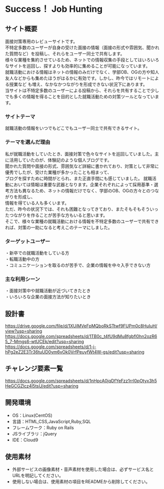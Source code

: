 # Success！ Job Hunting

## サイト概要
面接対策専用のレビューサイトです。  
不特定多数のユーザーが自身の受けた面接の情報（面接の形式や雰囲気、聞かれた質問など）を投稿し、それらをユーザー同士で共有します。  
様々な業種を集約させているため、ネットでの情報収集の手段としてはいろいろなサイトを巡回し、探すよりも効率的に集めることが可能になっています。  
就職活動における情報はネットの情報のみだけでなく、学部OB、OGの方や知人友人などからも集めたほうがはるかに有効です。しかし、昨今ではリモートによる授業など
も増え、なかなかつながりを形成できない状況下にあります。  
当サイトは不特定多数のユーザーによる投稿から、それらを共有することで少しでも多くの情報を得ることを目的とした就職活動ための対策ツールとなっています。

### サイトテーマ
就職活動の情報をいつでもどこでもユーザー同士で共有できるサイト。

### テーマを選んだ理由
私が就職活動をしていたとき、面接対策で色々なサイトを巡回していました。主に活用していたのが、体験記のような個人ブログです。  
聞かれた質問や面接の形式、雰囲気など詳細に書かれており、対策として非常に優秀でしたが、受けた業種が多かったことも相まって、  
ブログを探すために時間がとられ、また正直手間にも感じていました。
就職活動においては情報は重要な武器となります。企業それぞれによって採用基準・選考方法も異なるため、ネットの情報だけでなく、学部のOB、OGの方々とのつながりを形成し、  
情報を得ている人も多くいます。  
ただ、昨今の状況下では、それも困難となってきており、またそもそもそういったつながりを作ることが苦手な方もいると思います。  
そこで、様々な業種の就職活動における情報を不特定多数のユーザーで共有できれば、対策の一助になると考えこのテーマにしました。  

### ターゲットユーザー
・新卒での就職活動をしている方  
・転職活動中の方  
・コミュニケーションを取るのが苦手で、企業の情報を中々入手できない方  
### 主な利用シーン
・面接対策中や就職活動が近づいてきたとき    
・いろいろな企業の面接方法が知りたいとき  
## 設計書
https://drive.google.com/file/d/1XUiMVeFpMQboRkSTtwf9FUPm0c8HuIuH/view?usp=sharing  
https://docs.google.com/spreadsheets/d/1TB0c_t4fU9dMu8fgbfl0hn2ozR65_7-Mmgs6-wtUCEk/edit?usp=sharing  
https://docs.google.com/spreadsheets/d/1-j-hPg2eZ2E3Tr36tuUD0ym6vOk0VrfPeuyfWt4W-gs/edit?usp=sharing
## チャレンジ要素一覧
https://docs.google.com/spreadsheets/d/1nHpcA0jqDfYeFzz1rrI0pOtyx3h5HeGCGZlcz4l5tsU/edit?usp=sharing

## 開発環境
- OS：Linux(CentOS)
- 言語：HTML,CSS,JavaScript,Ruby,SQL
- フレームワーク：Ruby on Rails
- JSライブラリ：jQuery
- IDE：Cloud9

## 使用素材
- 外部サービスの画像素材・音声素材を使用した場合は、必ずサービス名とURLを明記してください。
- 使用しない場合は、使用素材の項目をREADMEから削除してください。

